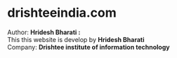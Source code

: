 # drishteeindia.com
Author: <b> Hridesh Bharati :</b> <br /> This this website is develop by <b> Hridesh Bharati </b><br />
Company: <b>Drishtee institute of information technology</b>

